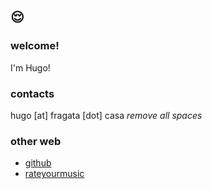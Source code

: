## 😌

### welcome! 

I'm Hugo!

### contacts

hugo [at] fragata [dot] casa _remove *all* spaces_

### other web 

* [github](https://github.com/hugofragata)
* [rateyourmusic](https://rateyourmusic.com/~hmmmm)

